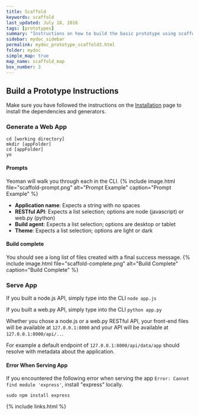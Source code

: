 ```yaml
---
title: Scaffold
keywords: scaffold
last_updated: July 18, 2016
tags: [prototypes]
summary: "Instructions on how to build the basic prototype using scaffold"
sidebar: mydoc_sidebar
permalink: mydoc_prototype_scaffold3.html
folder: mydoc
simple_map: true
map_name: scaffold_map
box_number: 3
---
```


## Build a Prototype Instructions

 Make sure you have followed the instructions on the [Installation](mydoc_prototype_scaffold2.html) page to install the dependencies and generators.

### Generate a Web App

```
cd [working directory]
mkdir [appFolder]
cd [appFolder]
yo
```

#### Prompts

Yeoman will walk you through each in the CLI. 
{% include image.html file="scaffold-prompt.png" alt="Prompt Example" caption="Prompt Example" %}

* **Application name**: Expects a string with no spaces
* **RESTful API**: Expects a list selection; options are node (javascript) or web.py (python)
* **Build agent**: Expects a list selection; options are desktop or tablet
* **Theme**: Expects a list selection; options are light or dark

#### Build complete

You should see a long list of files created with a final success message. 
{% include image.html file="scaffold-complete.png" alt="Build Complete" caption="Build Complete" %}


### Serve App

If you built a node.js API, simply type into the CLI
`node app.js`

If you built a web.py API, simply type into the CLI
`python app.py`

Whether you chose a node.js or a web.py RESTful API, your front-end files will be available at `127.0.0.1:8000` and your API will be available at `127.0.0.1:8000/api/..`.

For example a default endpoint of `127.0.0.1:8000/api/data/app` should resolve with metadata about the application.

#### Error When Serving App

If you encountered the following error when serving the app 
`Error: Cannot find module 'express'`, install "express" locally.
```
sudo npm install express
```

{% include links.html %}

